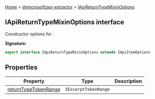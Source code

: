 [Home](./index) &gt; [@microsoft/api-extractor](./api-extractor.md) &gt; [IApiReturnTypeMixinOptions](./api-extractor.iapireturntypemixinoptions.md)

## IApiReturnTypeMixinOptions interface

Constructor options for .

<b>Signature:</b>

```typescript
export interface IApiReturnTypeMixinOptions extends IApiItemOptions 
```

## Properties

|  Property | Type | Description |
|  --- | --- | --- |
|  [returnTypeTokenRange](./api-extractor.iapireturntypemixinoptions.returntypetokenrange.md) | `IExcerptTokenRange` |  |

